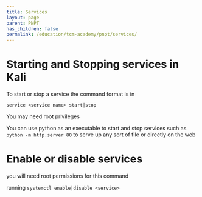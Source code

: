```yaml
---
title: Services
layout: page
parent: PNPT
has_children: false
permalink: /education/tcm-academy/pnpt/services/
---
```


# Starting and Stopping services in Kali

To start or stop a service the command format is in

`service <service name> start|stop`

You may need root privileges

You can use python as an executable to start and stop services such as `python -m http.server 80` to serve up any sort of file or directly on the web

# Enable or disable services

you will need root permissions for this command

running `systemctl enable|disable <service>`
